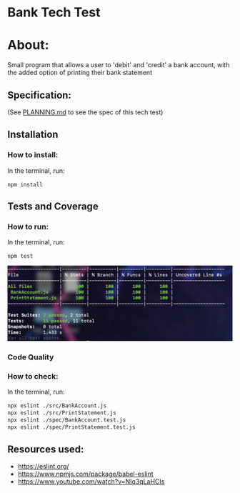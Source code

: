 # Bank Tech Test

# About:

Small program that allows a user to 'debit' and 'credit' a bank account, with the added option of printing their bank statement

## Specification:

(See [PLANNING.md](PLANNING.md) to see the spec of this tech test)

## Installation

### How to install:

In the terminal, run:
```
npm install
```

## Tests and Coverage

### How to run:

In the terminal, run:
```
npm test
```

<img src='Screenshot 2020-12-01 at 11.13.51.png'>

### Code Quality

### How to check:

In the terminal, run:
```
npx eslint ./src/BankAccount.js
npx eslint ./src/PrintStatement.js
npx eslint ./spec/BankAccount.test.js
npx eslint ./spec/PrintStatement.test.js
```

## Resources used:

- https://eslint.org/
- https://www.npmjs.com/package/babel-eslint
- https://www.youtube.com/watch?v=NIq3qLaHCIs
